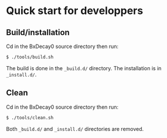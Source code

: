 # Quick start for developpers


## Build/installation

Cd in the BxDecay0 source directory then run:
```sh
$ ./tools/build.sh
```

The build is done in the ``_build.d/`` directory. The installation
is in ``_install.d/``.


## Clean

Cd in the BxDecay0 source directory then run:
```sh
$ ./tools/clean.sh
```
Both ``_build.d/`` and ``_install.d/`` directories are removed.
